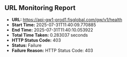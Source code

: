 ## URL Monitoring Report

- **URL:** https://api-gw1-prod1.fisglobal.com/gw/v1/health
- **Start Time:** 2025-07-31T11:40:09.770885
- **End Time:** 2025-07-31T11:40:10.053922
- **Total Time Taken:** 0.283037 seconds
- **HTTP Status Code:** 403
- **Status:** Failure
- **Failure Reason:** HTTP Status Code: 403
